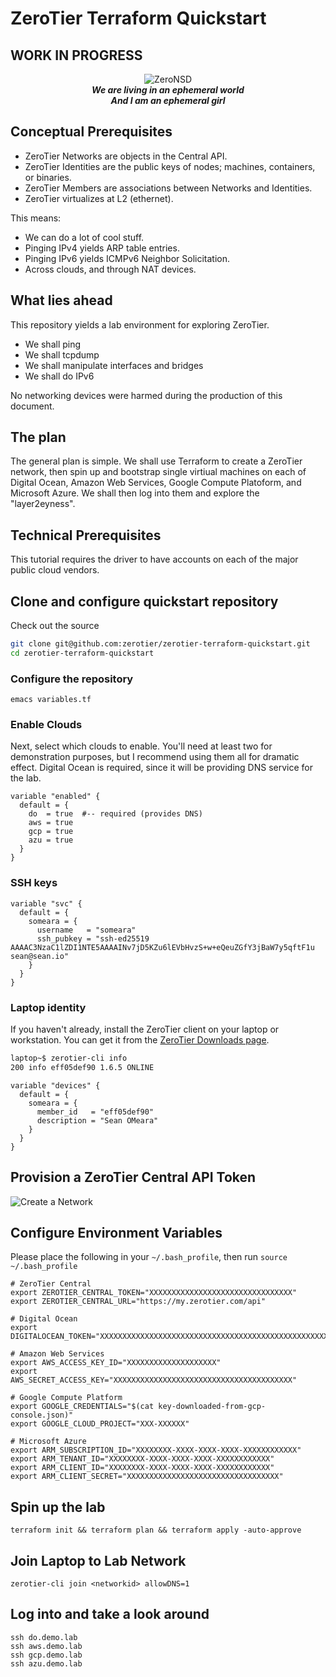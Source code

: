 # ZeroTier Terraform Quickstart

## WORK IN PROGRESS

<p align="center">
<img src="https://avatars.githubusercontent.com/u/4173285?s=200&v=4" alt="ZeroNSD" /><br/>
<b><i>
We are living in an ephemeral world<br/>
And I am an ephemeral girl<br/>
</i></b>
</p>

## Conceptual Prerequisites

* ZeroTier Networks are objects in the Central API.
* ZeroTier Identities are the public keys of nodes; machines, containers, or binaries.
* ZeroTier Members are associations between Networks and Identities.
* ZeroTier virtualizes at L2 (ethernet).

This means:

* We can do a lot of cool stuff.
* Pinging IPv4 yields ARP table entries.
* Pinging IPv6 yields ICMPv6 Neighbor Solicitation.
* Across clouds, and through NAT devices.

## What lies ahead

This repository yields a lab environment for exploring ZeroTier.

- We shall ping
- We shall tcpdump
- We shall manipulate interfaces and bridges
- We shall do IPv6

No networking devices were harmed during the production of
this document.

## The plan

The general plan is simple. We shall use Terraform to create a
ZeroTier network, then spin up and bootstrap single virtiual machines
on each of Digital Ocean, Amazon Web Services, Google Compute
Platoform, and Microsoft Azure. We shall then log into them and
explore the "layer2eyness".

## Technical Prerequisites

This tutorial requires the driver to have accounts on each of the
major public cloud vendors.


## Clone and configure quickstart repository

Check out the source

```bash
git clone git@github.com:zerotier/zerotier-terraform-quickstart.git
cd zerotier-terraform-quickstart
```

### Configure the repository

```hcl
emacs variables.tf
```

### Enable Clouds

Next, select which clouds to enable. You'll need at least two for
demonstration purposes, but I recommend using them all for dramatic
effect. Digital Ocean is required, since it will be providing DNS
service for the lab.

```hcl
variable "enabled" {
  default = {
    do  = true  #-- required (provides DNS)
    aws = true
    gcp = true
    azu = true
  }
}
```

### SSH keys

```hcl
variable "svc" {
  default = {
    someara = {
      username   = "someara"
      ssh_pubkey = "ssh-ed25519 AAAAC3NzaC1lZDI1NTE5AAAAINv7jD5KZu6lEVbHvzS+w+eQeuZGfY3jBaW7y5qftF1u sean@sean.io"
    }
  }
}
```

### Laptop identity

If you haven't already, install the ZeroTier client on your laptop or
workstation. You can get it from the [ZeroTier Downloads page](https://www.zerotier.com/download/).

```bash
laptop~$ zerotier-cli info
200 info eff05def90 1.6.5 ONLINE
```

```hcl
variable "devices" {
  default = {
    someara = {
      member_id   = "eff05def90"
      description = "Sean OMeara"
    }
  }
}
```

## Provision a ZeroTier Central API Token

![Create a Network](https://i.imgur.com/3GDoBaF.png)

## Configure Environment Variables

Please place the following in your ```~/.bash_profile```, then run ```source ~/.bash_profile```

```
# ZeroTier Central
export ZEROTIER_CENTRAL_TOKEN="XXXXXXXXXXXXXXXXXXXXXXXXXXXXXXXX"
export ZEROTIER_CENTRAL_URL="https://my.zerotier.com/api"

# Digital Ocean
export DIGITALOCEAN_TOKEN="XXXXXXXXXXXXXXXXXXXXXXXXXXXXXXXXXXXXXXXXXXXXXXXXXXXXXXXXXXXXXXXX"

# Amazon Web Services
export AWS_ACCESS_KEY_ID="XXXXXXXXXXXXXXXXXXXX"
export AWS_SECRET_ACCESS_KEY="XXXXXXXXXXXXXXXXXXXXXXXXXXXXXXXXXXXXXXXX"

# Google Compute Platform
export GOOGLE_CREDENTIALS="$(cat key-downloaded-from-gcp-console.json)"
export GOOGLE_CLOUD_PROJECT="XXX-XXXXXX"

# Microsoft Azure
export ARM_SUBSCRIPTION_ID="XXXXXXXX-XXXX-XXXX-XXXX-XXXXXXXXXXXX"
export ARM_TENANT_ID="XXXXXXXX-XXXX-XXXX-XXXX-XXXXXXXXXXXX"
export ARM_CLIENT_ID="XXXXXXXX-XXXX-XXXX-XXXX-XXXXXXXXXXXX"
export ARM_CLIENT_SECRET="XXXXXXXXXXXXXXXXXXXXXXXXXXXXXXXXXX"
```

## Spin up the lab

```
terraform init && terraform plan && terraform apply -auto-approve
```

## Join Laptop to Lab Network

```
zerotier-cli join <networkid> allowDNS=1
```

## Log into and take a look around

```
ssh do.demo.lab
ssh aws.demo.lab
ssh gcp.demo.lab
ssh azu.demo.lab
```
